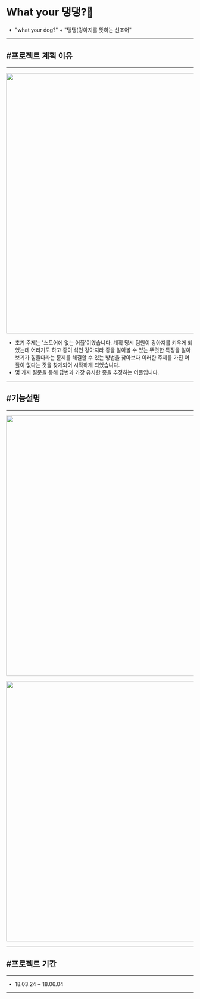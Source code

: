 # What your 댕댕?🐶 
- "what your dog?" + "댕댕(강아지를 뜻하는 신조어"
-----
## #프로젝트 계획 이유
----

<p align="center"><img src="https://user-images.githubusercontent.com/35482219/111881503-03942c80-89f4-11eb-80c9-848fe6fbbcfa.png" width="700" ></p>

 - 초기 주제는 '스토어에 없는 어플'이였습니다. 계획 당시 팀원이 강아지를 키우게 되었는데 어리기도 하고 종이 섞인 강아지라 종을 알아볼 수 있는 뚜렷한 특징을 알아보기가 힘들다라는 문제를 해결할 수 있는 방법을 찾아보다 이러한 주제를 가진 어플이 없다는 것을 찾게되어 시작하게 되었습니다. 
 - 몇 가지 질문을 통해 답변과 가장 유사한 종을 추정하는 어플입니다.
 -----
 ## #기능설명
 ----
 <p align="center"><img src="https://user-images.githubusercontent.com/35482219/111881507-042cc300-89f4-11eb-88fc-1b24a1a974b7.png" width="700" ></p>
 <p align="center"><img src="https://user-images.githubusercontent.com/35482219/111881509-04c55980-89f4-11eb-9fac-1e4d55c6ed8d.png" width="700" ></p>
 
 -----
 ## #프로젝트 기간
 ----
 - 18.03.24 ~ 18.06.04
 -----
